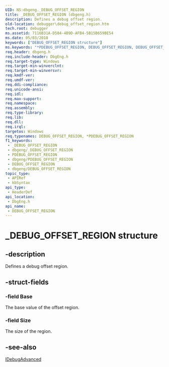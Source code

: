 ```yaml
---
UID: NS:dbgeng._DEBUG_OFFSET_REGION
title: _DEBUG_OFFSET_REGION (dbgeng.h)
description: Defines a debug offset region.
old-location: debugger\debug_offset_region.htm
tech.root: debugger
ms.assetid: 7116B31A-D584-4B9D-AFB4-5B15B659BE54
ms.date: 05/03/2018
keywords: ["DEBUG_OFFSET_REGION structure"]
ms.keywords: "*PDEBUG_OFFSET_REGION, DEBUG_OFFSET_REGION, DEBUG_OFFSET_REGION structure [Windows Debugging], PDEBUG_OFFSET_REGION, PDEBUG_OFFSET_REGION structure pointer [Windows Debugging], _DEBUG_OFFSET_REGION, dbgeng/DEBUG_OFFSET_REGION, dbgeng/PDEBUG_OFFSET_REGION, debugger.debug_offset_region"
req.header: dbgeng.h
req.include-header: DbgEng.h
req.target-type: Windows
req.target-min-winverclnt: 
req.target-min-winversvr: 
req.kmdf-ver: 
req.umdf-ver: 
req.ddi-compliance: 
req.unicode-ansi: 
req.idl: 
req.max-support: 
req.namespace: 
req.assembly: 
req.type-library: 
req.lib: 
req.dll: 
req.irql: 
targetos: Windows
req.typenames: DEBUG_OFFSET_REGION, *PDEBUG_OFFSET_REGION
f1_keywords:
 - _DEBUG_OFFSET_REGION
 - dbgeng/_DEBUG_OFFSET_REGION
 - PDEBUG_OFFSET_REGION
 - dbgeng/PDEBUG_OFFSET_REGION
 - DEBUG_OFFSET_REGION
 - dbgeng/DEBUG_OFFSET_REGION
topic_type:
 - APIRef
 - kbSyntax
api_type:
 - HeaderDef
api_location:
 - DbgEng.h
api_name:
 - DEBUG_OFFSET_REGION
---
```


# _DEBUG_OFFSET_REGION structure


## -description

Defines a debug offset region.

## -struct-fields

### -field Base

The base value of the offset region.

### -field Size

The size of the region.

## -see-also

<a href="https://docs.microsoft.com/windows-hardware/drivers/ddi/dbgeng/nn-dbgeng-idebugadvanced">IDebugAdvanced</a>

